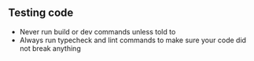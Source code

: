## Testing code

- Never run build or dev commands unless told to
- Always run typecheck and lint commands to make sure your code did not break anything

